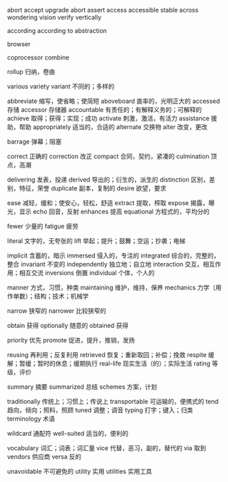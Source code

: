 abort
accept
upgrade
abort
assert
access
accessible
stable
across
wondering
vision
verify
vertically

according
according to
abstraction

browser

coprocessor
combine

rollup 归纳，卷曲

various
variety
variant 不同的；多样的

abbreviate 缩写，使省略；使简短
aboveboard 直率的，光明正大的
accessed 存储
accessor 存储器
accountable 有责任的；有解释义务的；可解释的
achieve  取得；获得；实现；成功
activate 刺激，激活，有活力
assistance 援助，帮助
appropriately 适当的，合适的
alternate 交换物
alter 改变，更改

barrage 弹幕；阻塞

correct 正确的
correction 改正
compact 合同，契约，紧凑的
culmination 顶点，高潮

delivering 发表，投递
derived 导出的；衍生的，派生的
distinction 区别，差别，特征，荣誉
duplicate 副本，复制的
desire 欲望，要求

ease 减轻，缓和；使安心，轻松，舒适
extract 提取，榨取
expose 揭露，曝光，显示
echo 回音，反射
enhances 提高
equational 方程式的，平均分的

fewer 少量的
fatigue 疲劳

literal 文字的，无夸张的
lift 举起；提升；鼓舞；空运；抄袭；电梯

implicit 含蓄的，暗示
immersed 侵入的，专注的
integrated 综合的，完整的，整合
invariant 不变的
independently 独立地；自立地
interaction  交互，相互作用；相互交流
inversions 倒置
individual 个体，个人的

manner 方式，习惯，种类
maintaining 维护，维持，保养
mechanics  力学（用作单数）；结构；技术；机械学

narrow 狭窄的
narrower 比较狭窄的

obtain 获得
optionally 随意的
obtained 获得

priority 优先
promote 促进，提升，推销，发扬

reusing 再利用；反复利用
retrieved 恢复；重新取回；补偿；挽救
respite 缓解；暂缓；暂时的休息；缓期执行
real-life 现实生活（的）；实际生活
rating 等级，评价

summary 摘要
summarized 总结
schemes 方案，计划

traditionally 传统上；习惯上；传说上
transportable 可运输的，便携式的
tend  趋向，倾向；照料，照顾
tuned 调整；调音
typing 打字；键入；归类
terminology 术语

wildcard 通配符
well-suited 适当的，便利的

vocabulary 词汇；词表；词汇量
vice 代替，恶习，副的，替代的
via 取到
vendors 供应商
versa 反的

unavoidable 不可避免的
utility 实用
utilities 实用工具

